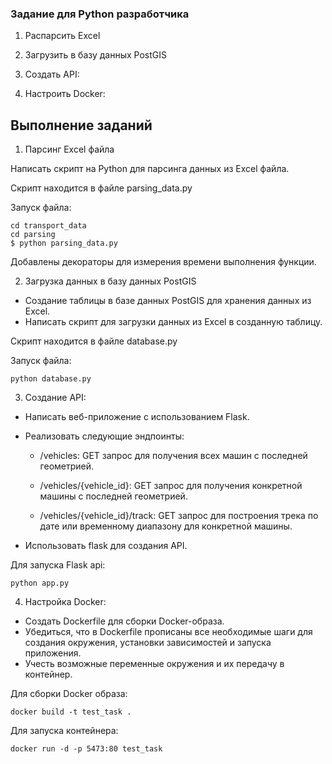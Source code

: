 ### Задание для Python разработчика

1. Распарсить Excel

2. Загрузить в базу данных PostGIS

3. Создать API:

4. Настроить Docker:

## Выполнение заданий

1. Парсинг Excel файла

Написать скрипт на Python для парсинга данных из Excel файла.

Скрипт находится в файле parsing_data.py

Запуск файла:

```
cd transport_data  
cd parsing  
$ python parsing_data.py
```

Добавлены декораторы для измерения времени выполнения функции.

2. Загрузка данных в базу данных PostGIS

- Создание таблицы в базе данных PostGIS для хранения данных из Excel.
- Написать скрипт для загрузки данных из Excel в созданную таблицу.

Скрипт находится в файле database.py

Запуск файла:

```
python database.py
```

3. Создание API:

- Написать веб-приложение с использованием Flask.
- Реализовать следующие эндпоинты:

  - /vehicles:
    GET запрос для получения всех машин с последней геометрией.

  - /vehicles/{vehicle_id}:
    GET запрос для получения конкретной машины с последней геометрией.

  - /vehicles/{vehicle_id}/track:
    GET запрос для построения трека по дате или временному диапазону для конкретной машины.

- Использовать flask для создания API.

Для запуска Flask api:

```  
python app.py
```

4. Настройка Docker:

- Создать Dockerfile для сборки Docker-образа.
- Убедиться, что в Dockerfile прописаны все необходимые шаги для создания окружения, установки зависимостей и запуска приложения.
- Учесть возможные переменные окружения и их передачу в контейнер.

Для сборки Docker образа:

```  
docker build -t test_task .
```

Для запуска контейнера:

```  
docker run -d -p 5473:80 test_task
```
